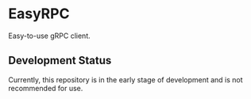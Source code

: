 # EasyRPC

Easy-to-use gRPC client.

## Development Status

Currently, this repository is in the early stage of development and is not recommended for use.
